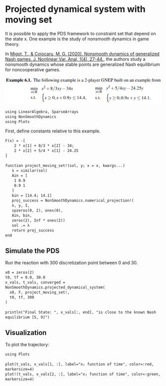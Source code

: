 # Projected dynamical system with moving set

It is possible to apply the PDS framework to constraint set that depend on the state x.
One example is the study of nonsmooth dynamics in game theory.

In [Migot, T., & Cojocaru, M. G. (2020). Nonsmooth dynamics of generalized Nash games. J. Nonlinear Var. Anal, 1(4), 27-44.](https://jnva.biemdas.com/issues/JNVA2020-1-4.pdf), the authors study a nonsmooth dynamics whose stable points are generalized Nash equilibrium for noncooperative games.

![Alt](./assets/GNEP.png "Example 6.1")

```@example ex1
using LinearAlgebra, SparseArrays
using NonSmoothDynamics
using Plots
```

First, define constants relative to this example.

```@example ex1
F(x) = -[
    2 * x[1] + 8/3 * x[2] - 34;
    2 * x[2] + 5/4 * x[1] - 24.25
]

function project_moving_set!(sol, y; x = x, kwargs...)
   λ = similar(sol)
   Ain = [
    1 0.9
    0.9 1
   ]
   bin = [14.4; 14.1]
   proj_success = NonSmoothDynamics.numerical_projection!(
   λ, y, I,
   spzeros(0, 2), ones(0),
   Ain, bin,
   zeros(2), Inf * ones(2))
   sol .= λ
   return proj_success
end
```

## Simulate the PDS

Run the reaction with 300 discretization point between 0 and 30.

```@example ex1
x0 = zeros(2)
t0, tf = 0.0, 30.0
x_vals, t_vals, converged = NonSmoothDynamics.projected_dynamical_system(
  x0, F, project_moving_set!,
  t0, tf, 300
)

println("Final State: ", x_vals[:, end], "is close to the known Nash equilibrium [5, 9]")
```

## Visualization

To plot the trajectory:

```@example ex1
using Plots

plot(t_vals, x_vals[1, :], label="x₁ function of time", color=:red, markersize=4)
plot!(t_vals, x_vals[2, :], label="x₂ function of time", color=:green, markersize=4)
```

